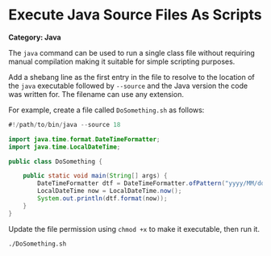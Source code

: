 # Execute Java Source Files As Scripts

__Category: Java__

The `java` command can be used to run a single class file without requiring manual compilation making it suitable for simple scripting purposes.

Add a shebang line as the first entry in the file to resolve to the location of the `java` executable followed by `--source` and the Java version the code was written for. The filename can use any extension.

For example, create a file called `DoSomething.sh` as follows:

```java
#!/path/to/bin/java --source 18

import java.time.format.DateTimeFormatter;  
import java.time.LocalDateTime;   

public class DoSomething {

    public static void main(String[] args) {
        DateTimeFormatter dtf = DateTimeFormatter.ofPattern("yyyy/MM/dd HH:mm:ss");  
        LocalDateTime now = LocalDateTime.now();  
        System.out.println(dtf.format(now));  
    }
}
```

Update the file permission using `chmod +x` to make it executable, then run it.

```shell
./DoSomething.sh
```
